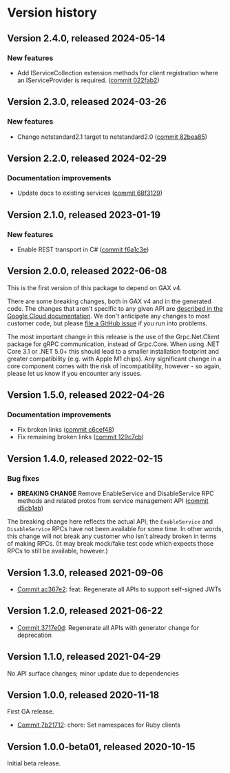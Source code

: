 # Version history

## Version 2.4.0, released 2024-05-14

### New features

- Add IServiceCollection extension methods for client registration where an IServiceProvider is required. ([commit 022fab2](https://github.com/googleapis/google-cloud-dotnet/commit/022fab203f28fb9c608972af7f8b83f571ae5694))

## Version 2.3.0, released 2024-03-26

### New features

- Change netstandard2.1 target to netstandard2.0 ([commit 82bea85](https://github.com/googleapis/google-cloud-dotnet/commit/82bea850661975b9750ac30753528cc9d2e05240))

## Version 2.2.0, released 2024-02-29

### Documentation improvements

- Update docs to existing services ([commit 68f3129](https://github.com/googleapis/google-cloud-dotnet/commit/68f312905d3b1716c50a24247b80f73a37a212b4))

## Version 2.1.0, released 2023-01-19

### New features

- Enable REST transport in C# ([commit f6a1c3e](https://github.com/googleapis/google-cloud-dotnet/commit/f6a1c3e8930f0e8209a079352765be3bb9039be2))

## Version 2.0.0, released 2022-06-08

This is the first version of this package to depend on GAX v4.

There are some breaking changes, both in GAX v4 and in the generated
code. The changes that aren't specific to any given API are [described in the Google Cloud
documentation](https://cloud.google.com/dotnet/docs/reference/help/breaking-gax4).
We don't anticipate any changes to most customer code, but please [file a
GitHub issue](https://github.com/googleapis/google-cloud-dotnet/issues/new/choose)
if you run into problems.

The most important change in this release is the use of the Grpc.Net.Client package
for gRPC communication, instead of Grpc.Core. When using .NET Core 3.1 or .NET 5.0+
this should lead to a smaller installation footprint and greater compatibility (e.g.
with Apple M1 chips). Any significant change in a core component comes with the risk
of incompatibility, however - so again, please let us know if you encounter any
issues.


## Version 1.5.0, released 2022-04-26

### Documentation improvements

- Fix broken links ([commit c6cef48](https://github.com/googleapis/google-cloud-dotnet/commit/c6cef48acd6124c4a724695e501f2b6943233021))
- Fix remaining broken links ([commit 129c7cb](https://github.com/googleapis/google-cloud-dotnet/commit/129c7cbad009a12a5fc9273d6bb9e34e280c0dd7))
## Version 1.4.0, released 2022-02-15

### Bug fixes

- **BREAKING CHANGE** Remove EnableService and DisableService RPC methods and related protos from service management API ([commit d5cb1ab](https://github.com/googleapis/google-cloud-dotnet/commit/d5cb1abcd3ed51c1b1d22b622900fac9caf727ca))

The breaking change here reflects the actual API; the `EnableService` and `DisableService` RPCs have not been available for some time. In other words, this change will not break any customer who isn't already broken in terms of making RPCs. (It may break mock/fake test code which expects those RPCs to still be available, however.)

## Version 1.3.0, released 2021-09-06

- [Commit ac367e2](https://github.com/googleapis/google-cloud-dotnet/commit/ac367e2): feat: Regenerate all APIs to support self-signed JWTs

## Version 1.2.0, released 2021-06-22

- [Commit 3717e0d](https://github.com/googleapis/google-cloud-dotnet/commit/3717e0d): Regenerate all APIs with generator change for deprecation

## Version 1.1.0, released 2021-04-29

No API surface changes; minor update due to dependencies

## Version 1.0.0, released 2020-11-18

First GA release.

- [Commit 7b21712](https://github.com/googleapis/google-cloud-dotnet/commit/7b21712): chore: Set namespaces for Ruby clients

## Version 1.0.0-beta01, released 2020-10-15

Initial beta release.


